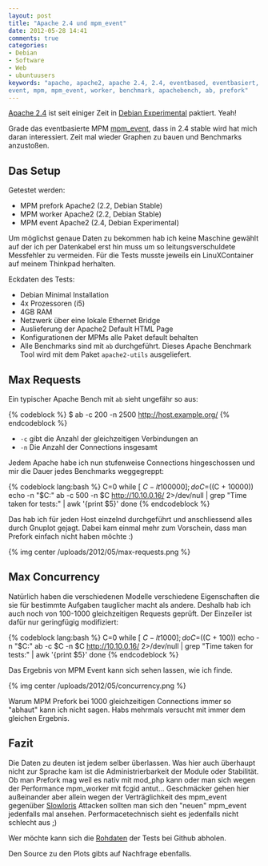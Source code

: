 ```yaml
---
layout: post
title: "Apache 2.4 und mpm_event"
date: 2012-05-28 14:41
comments: true
categories:
- Debian
- Software
- Web
- ubuntuusers
keywords: "apache, apache2, apache 2.4, 2.4, eventbased, eventbasiert, mpm
event, mpm, mpm_event, worker, benchmark, apachebench, ab, prefork"
---
```


[Apache 2.4](http://httpd.apache.org/docs/2.4/) ist seit einiger Zeit in [Debian Experimental](http://www.debian.org/releases/experimental/) paktiert. Yeah!

Grade das eventbasierte MPM [mpm_event](http://httpd.apache.org/docs/2.4/mod/event.html), dass in 2.4 stable wird hat mich daran
interessiert. Zeit mal wieder Graphen zu bauen und Benchmarks anzustoßen.

## Das Setup

Getestet werden:

* MPM prefork Apache2 (2.2, Debian Stable)
* MPM worker Apache2 (2.2, Debian Stable)
* MPM event Apache2 (2.4, Debian Experimental)

Um möglichst genaue Daten zu bekommen hab ich keine Maschine gewählt auf der
ich per Datenkabel erst hin muss um so leitungsverschuldete Messfehler zu
vermeiden. Für die Tests musste jeweils ein LinuXContainer auf meinem Thinkpad
herhalten.

Eckdaten des Tests:

* Debian Minimal Installation
* 4x Prozessoren (i5)
* 4GB RAM
* Netzwerk über eine lokale Ethernet Bridge
* Auslieferung der Apache2 Default HTML Page
* Konfigurationen der MPMs alle Paket default behalten
* Alle Benchmarks sind mit `ab` durchgeführt. Dieses Apache Benchmark Tool wird
mit dem Paket `apache2-utils` ausgeliefert.

## Max Requests

Ein typischer Apache Bench mit `ab` sieht ungefähr so aus:

{% codeblock %}
$ ab -c 200 -n 2500 http://host.example.org/
{% endcodeblock %}

* `-c` gibt die Anzahl der gleichzeitigen Verbindungen an
* `-n` Die Anzahl der Connections insgesamt

Jedem Apache habe ich nun stufenweise Connections hingeschossen
und mir die Dauer jedes Benchmarks weggegreppt:

{% codeblock lang:bash %}
C=0
while [ $C -lt 100000 ]; do
  C=$((C + 10000))
  echo -n "$C:"
  ab -c 500 -n $C http://10.10.0.16/ 2>/dev/null | grep "Time taken for tests:" | awk '{print $5}'
done
{% endcodeblock %}

Das hab ich für jeden Host einzelnd durchgeführt und anschliessend alles durch
Gnuplot gejagt. Dabei kam einmal mehr zum Vorschein, dass man Prefork einfach
nicht haben möchte :)

{% img center /uploads/2012/05/max-requests.png %}

## Max Concurrency

Natürlich haben die verschiedenen Modelle verschiedene Eigenschaften die
sie für bestimmte Aufgaben tauglicher macht als andere. Deshalb hab ich auch noch
von 100-1000 gleichzeitigen Requests geprüft. Der Einzeiler ist dafür nur
geringfügig modifiziert:

{% codeblock lang:bash %}
C=0
while [ $C -lt 1000 ]; do
  C=$((C + 100))
  echo -n "$C:"
  ab -c $C -n $C http://10.10.0.16/ 2>/dev/null | grep "Time taken for tests:" | awk '{print $5}'
done
{% endcodeblock %}

Das Ergebnis von MPM Event kann sich sehen lassen, wie ich finde.

{% img center /uploads/2012/05/concurrency.png %}

Warum MPM Prefork bei 1000 gleichzeitigen Connections immer so "abhaut" kann ich
nicht sagen. Habs mehrmals versucht mit immer dem gleichen Ergebnis.

## Fazit

Die Daten zu deuten ist jedem selber überlassen. Was hier auch
überhaupt nicht zur Sprache kam ist die Administrierbarkeit der Module
oder Stabilität. Ob man Prefork mag weil es nativ mit mod_php kann oder man sich wegen der Performance mpm_worker mit
fcgid antut... Geschmäcker gehen hier außeinander aber allein wegen der
Verträglichkeit des mpm_event gegenüber [Slowloris](http://de.wikipedia.org/wiki/Slowloris) Attacken
sollten man sich den "neuen" mpm_event jedenfalls mal ansehen.
Performacetechnisch sieht es jedenfalls nicht schlecht aus ;)

Wer möchte kann sich die [Rohdaten](https://gist.github.com/2764231) der Tests
bei Github abholen.

Den Source zu den Plots gibts auf Nachfrage ebenfalls.
